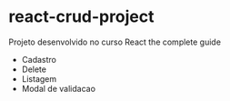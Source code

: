 # react-crud-project
Projeto desenvolvido no curso React the complete guide
* Cadastro
* Delete
* Listagem
* Modal de validacao

